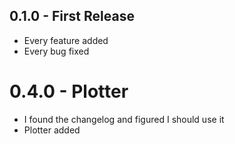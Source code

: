 ## 0.1.0 - First Release
* Every feature added
* Every bug fixed

# 0.4.0 - Plotter
* I found the changelog and figured I should use it
* Plotter added
